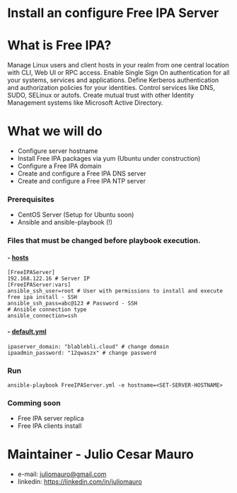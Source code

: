 # Install an configure Free IPA Server

# What is Free IPA?
Manage Linux users and client hosts in your realm from one central location with CLI, Web UI or RPC access. Enable Single Sign On authentication for all your systems, services and applications.
Define Kerberos authentication and authorization policies for your identities. Control services like DNS, SUDO, SELinux or autofs.
Create mutual trust with other Identity Management systems like Microsoft Active Directory.

# What we will do
  - Configure server hostname
  - Install Free IPA packages via yum (Ubuntu under construction)
  - Configure a Free IPA domain
  - Create and configure a Free IPA DNS server
  - Create and configure a Free IPA NTP server
### Prerequisites
* CentOS Server (Setup for Ubuntu soon)
* Ansible and ansible-playbook (!)

### Files that must be changed before playbook execution.

#### - [hosts](https://github.com/juliomauro/FreeIPAServer/blob/master/hosts)

```
[FreeIPAServer]
192.168.122.16 # Server IP 
[FreeIPAServer:vars]
ansible_ssh_user=root # User with permissions to install and execute free ipa install - SSH
ansible_ssh_pass=abc@123 # Password - SSH
# Ansible connection type
ansible_connection=ssh
```
#### - [default.yml](https://github.com/juliomauro/FreeIPAServer/blob/master/roles/ipaserver-install/vars/default.yml)
```
ipaserver_domain: "blablebli.cloud" # change domain
ipaadmin_password: "12qwaszx" # change password
```
### Run
 ```
 ansible-playbook FreeIPAServer.yml -e hostname=<SET-SERVER-HOSTNAME>
 ```

### Comming soon

- Free IPA server replica
- Free IPA clients install

# Maintainer - Julio Cesar Mauro
- e-mail: <juliomauro@gmail.com>
- linkedin: <https://linkedin.com/in/juliomauro>
